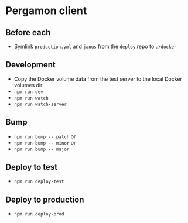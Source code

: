 # Pergamon client

## Before each
- Symlink `production.yml` and `janus` from the `deploy` repo to `./docker`

## Development
- Copy the Docker volume data from the test server to the local Docker volumes dir
- `npm run dev`
- `npm run watch`
- `npm run watch-server`

## Bump
- `npm run bump -- patch` or
- `npm run bump -- minor` or
- `npm run bump -- major`

## Deploy to test
- `npm run deploy-test`

## Deploy to production
- `npm run deploy-prod`